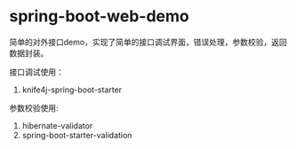 # spring-boot-web-demo
简单的对外接口demo，实现了简单的接口调试界面，错误处理，参数校验，返回数据封装。

接口调试使用：
1. knife4j-spring-boot-starter

参数校验使用:
1. hibernate-validator
2. spring-boot-starter-validation